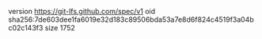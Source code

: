 version https://git-lfs.github.com/spec/v1
oid sha256:7de603dee1fa6019e32d183c89506bda53a7e8d6f824c4519f3a04bc02c143f3
size 1752
